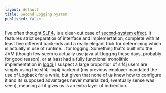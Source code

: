 ```yaml
---
layout: default
title: Second Logging System
published: false
---
```


I've often thought [SLF4J](http://www.slf4j.org) is a clear-cut case of [second-system effect](http://c2.com/cgi/wiki?SecondSystemEffect). It features strict separation of interface and implementation, complete with at least five different backends and a really elegant trick for determining which is actually in use of runtime... for logging. Something that's built into the JVM (though few seem to actually use java.util.logging these days, probably for good reason), or at least had a fully functional monolithic implementation in [log4j](http://logging.apache.org/log4j/1.2/); I suspect a large proportion of slf4j users are simply using the slf4j-log4j backend (my previous employer mandated the use of Logback for a while, but given that none of us knew how to configure it and its supposed advantages never materialized, eventually sense was seen), meaning all it gives us is an extra layer of indirection.